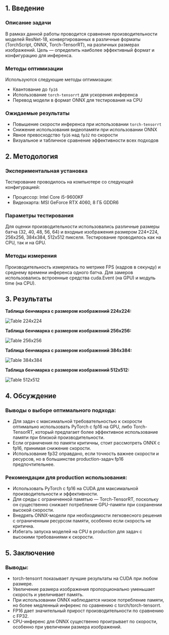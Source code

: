 ## 1. Введение

### Описание задачи
В рамках данной работы проводится сравнение производительности моделей ResNet-18, конвертированных в различные форматы (TorchScript, ONNX, Torch-TensorRT), на различных размерах изображений. Цель — определить наиболее эффективный формат и конфигурацию для инференса.

### Методы оптимизации
Используются следующие методы оптимизации:
- Квантование до `fp16`
- Использование `torch-tensorrt` для ускорения инференса
- Перевод модели в формат ONNX для тестирования на CPU

### Ожидаемые результаты
- Повышение скорости инференса при использовании `torch-tensorrt`
- Снижение использования видеопамяти при использовании ONNX
- Явное превосходство `fp16` над `fp32` по скорости
- Визуальное и табличное сравнение эффективности всех подходов

## 2. Методология

### Экспериментальная установка
Тестирование проводилось на компьютере со следующей конфигурацией:
- Процессор: Intel Core i5-9600KF
- Видеокарта: MSI GeForce RTX 4060, 8 ГБ GDDR6

### Параметры тестирования
Для оценки производительности использовались различные размеры батча (32, 40, 48, 56, 64) и входные изображения размером 224×224, 256x256, 384x384, 512x512  пикселя. Тестирование проводилось как на CPU, так и на GPU.

### Методы измерения
Производительность измерялась по метрике FPS (кадров в секунду) и среднему времени инференса одного батча. Для замеров использовались встроенные средства cuda.Event (на GPU) и модуль time (на CPU).

## 3. Результаты

**Таблица бенчмарка с размером изображений 224x224:**

![Table 224x224](https://github.com/4pokodav/lesson_6/raw/main/homework_7/plots/224.png)

**Таблица бенчмарка с размером изображений 256x256:**

![Table 256x256](https://github.com/4pokodav/lesson_6/raw/main/homework_7/plots/256.png)

**Таблица бенчмарка с размером изображений 384x384:**

![Table 384x384](https://github.com/4pokodav/lesson_6/raw/main/homework_7/plots/384.png)

**Таблица бенчмарка с размером изображений 512x512:**

![Table 512x512](https://github.com/4pokodav/lesson_6/raw/main/homework_7/plots/512.png)

## 4. Обсуждение

### Выводы о выборе оптимального подхода:

- Для задач с максимальной требовательностью к скорости оптимально использовать PyTorch с fp16 на GPU, либо Torch-TensorRT, который предлагает более эффективное использование памяти при близкой производительности.
- Если ограничения по памяти критичны, стоит рассмотреть ONNX с fp16, принимая снижение скорости.
- Использование fp32 оправдано, если точность важнее скорости и ресурсов, но в большинстве production-задач fp16 предпочтительнее.

### Рекомендации для production использования:

- Использовать PyTorch с fp16 на CUDA для максимальной производительности и эффективности.
- Для среды с ограниченной памятью — Torch-TensorRT, поскольку он существенно снижает потребление GPU-памяти при сохранении высокой скорости.
- Внедрять ONNX-модели при необходимости легковесного решения с ограниченным ресурсом памяти, особенно если скорость не критична.
- Избегать запуска моделей на CPU в production для задач с высокими требованиями к скорости.

## 5. Заключение

### Выводы:
- torch-tensorrt показывает лучшие результаты на CUDA при любом размере.
- Увеличение размера изображения пропорционально уменьшает скорость и увеличивает память.
- При использовании ONNX наблюдается низкое потребление памяти, но более медленный инференс по сравнению с torch/torch-tensorrt.
- FP16 дает значительный прирост производительности по сравнению с FP32.
- CPU-инференс для ONNX существенно проигрывает по скорости, особенно при увеличении размера изображений.
